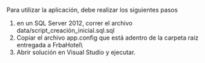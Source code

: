 Para utilizar la aplicación, debe realizar los siguientes pasos

1. en un SQL Server 2012, correr el archivo data/script_creación_inicial.sql.sql
2. Copiar el archivo app.config que está adentro de la carpeta raiz entregada a FrbaHotel\
3. Abrir solución en Visual Studio y ejecutar.
